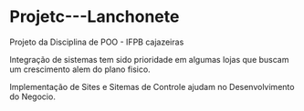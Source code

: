 # Projetc---Lanchonete
Projeto da Disciplina de POO - IFPB cajazeiras

Integração de sistemas tem sido prioridade em algumas lojas que buscam um crescimento alem do plano fisico.

Implementação de Sites e Sitemas de Controle ajudam no Desenvolvimento do Negocio.
